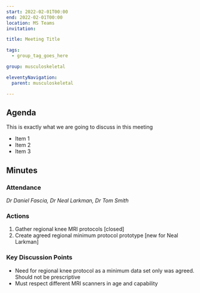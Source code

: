 ```yaml
---
start: 2022-02-01T00:00
end: 2022-02-01T00:00
location: MS Teams
invitation: 

title: Meeting Title 

tags:
  - group_tag_goes_here

group: musculoskeletal

eleventyNavigation:
  parent: musculoskeletal

---
```


## Agenda

This is exactly what we are going to discuss in this meeting

* Item 1
* Item 2
* Item 3

## Minutes

### Attendance
_Dr Daniel Fascia, Dr Neal Larkman, Dr Tom Smith_
    
### Actions

1. Gather regional knee MRI protocols [closed]
2. Create agreed regional minimum protocol prototype [new for Neal Larkman]
    
### Key Discussion Points

* Need for regional knee protocol as a minimum data set only was agreed. Should not be prescriptive
* Must respect different MRI scanners in age and capability
